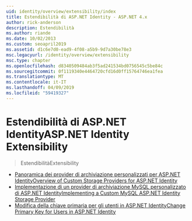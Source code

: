 ```yaml
---
uid: identity/overview/extensibility/index
title: Estendibilità di ASP.NET Identity - ASP.NET 4.x
author: rick-anderson
description: Estendibilità
ms.author: riande
ms.date: 10/02/2013
ms.custom: seoapril2019
ms.assetid: d1c6e7d0-ead9-4f08-a5b9-9d7a30be78e3
msc.legacyurl: /identity/overview/extensibility
msc.type: chapter
ms.openlocfilehash: d8340509484ab3f5ad241534bd0756545c5be84c
ms.sourcegitcommit: 0f1119340e4464720cfd16d0ff15764746ea1fea
ms.translationtype: MT
ms.contentlocale: it-IT
ms.lasthandoff: 04/09/2019
ms.locfileid: "59419327"
---
```

# <a name="aspnet-identity-extensibility"></a><span data-ttu-id="ed55e-103">Estendibilità di ASP.NET Identity</span><span class="sxs-lookup"><span data-stu-id="ed55e-103">ASP.NET Identity Extensibility</span></span>

> <span data-ttu-id="ed55e-104">Estendibilità</span><span class="sxs-lookup"><span data-stu-id="ed55e-104">Extensibility</span></span>


- [<span data-ttu-id="ed55e-105">Panoramica dei provider di archiviazione personalizzati per ASP.NET Identity</span><span class="sxs-lookup"><span data-stu-id="ed55e-105">Overview of Custom Storage Providers for ASP.NET Identity</span></span>](overview-of-custom-storage-providers-for-aspnet-identity.md)
- [<span data-ttu-id="ed55e-106">Implementazione di un provider di archiviazione MySQL personalizzato di ASP.NET Identity</span><span class="sxs-lookup"><span data-stu-id="ed55e-106">Implementing a Custom MySQL ASP.NET Identity Storage Provider</span></span>](implementing-a-custom-mysql-aspnet-identity-storage-provider.md)
- [<span data-ttu-id="ed55e-107">Modifica della chiave primaria per gli utenti in ASP.NET Identity</span><span class="sxs-lookup"><span data-stu-id="ed55e-107">Change Primary Key for Users in ASP.NET Identity</span></span>](change-primary-key-for-users-in-aspnet-identity.md)
